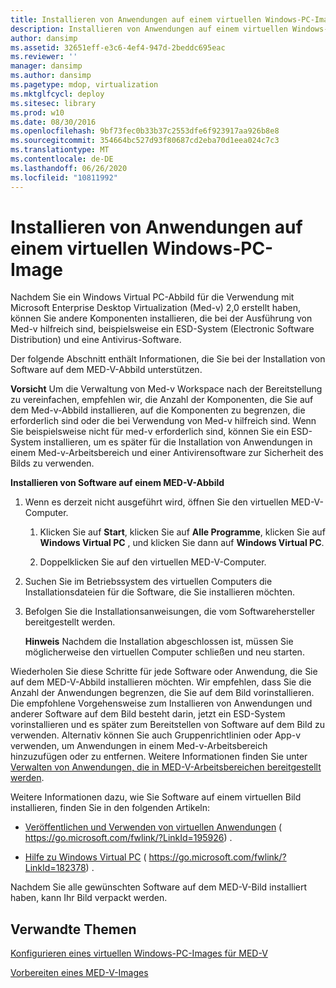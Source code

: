```yaml
---
title: Installieren von Anwendungen auf einem virtuellen Windows-PC-Image
description: Installieren von Anwendungen auf einem virtuellen Windows-PC-Image
author: dansimp
ms.assetid: 32651eff-e3c6-4ef4-947d-2beddc695eac
ms.reviewer: ''
manager: dansimp
ms.author: dansimp
ms.pagetype: mdop, virtualization
ms.mktglfcycl: deploy
ms.sitesec: library
ms.prod: w10
ms.date: 08/30/2016
ms.openlocfilehash: 9bf73fec0b33b37c2553dfe6f923917aa926b8e8
ms.sourcegitcommit: 354664bc527d93f80687cd2eba70d1eea024c7c3
ms.translationtype: MT
ms.contentlocale: de-DE
ms.lasthandoff: 06/26/2020
ms.locfileid: "10811992"
---
```

# Installieren von Anwendungen auf einem virtuellen Windows-PC-Image


Nachdem Sie ein Windows Virtual PC-Abbild für die Verwendung mit Microsoft Enterprise Desktop Virtualization (Med-v) 2,0 erstellt haben, können Sie andere Komponenten installieren, die bei der Ausführung von Med-v hilfreich sind, beispielsweise ein ESD-System (Electronic Software Distribution) und eine Antivirus-Software.

Der folgende Abschnitt enthält Informationen, die Sie bei der Installation von Software auf dem MED-V-Abbild unterstützen.

**Vorsicht**  Um die Verwaltung von Med-v Workspace nach der Bereitstellung zu vereinfachen, empfehlen wir, die Anzahl der Komponenten, die Sie auf dem Med-v-Abbild installieren, auf die Komponenten zu begrenzen, die erforderlich sind oder die bei Verwendung von Med-v hilfreich sind. Wenn Sie beispielsweise nicht für med-v erforderlich sind, können Sie ein ESD-System installieren, um es später für die Installation von Anwendungen in einem Med-v-Arbeitsbereich und einer Antivirensoftware zur Sicherheit des Bilds zu verwenden.

 

**Installieren von Software auf einem MED-V-Abbild**

1.  Wenn es derzeit nicht ausgeführt wird, öffnen Sie den virtuellen MED-V-Computer.

    1.  Klicken Sie auf **Start**, klicken Sie auf **Alle Programme**, klicken Sie auf **Windows Virtual PC** , und klicken Sie dann auf **Windows Virtual PC**.

    2.  Doppelklicken Sie auf den virtuellen MED-V-Computer.

2.  Suchen Sie im Betriebssystem des virtuellen Computers die Installationsdateien für die Software, die Sie installieren möchten.

3.  Befolgen Sie die Installationsanweisungen, die vom Softwarehersteller bereitgestellt werden.

    **Hinweis**  Nachdem die Installation abgeschlossen ist, müssen Sie möglicherweise den virtuellen Computer schließen und neu starten.

     

Wiederholen Sie diese Schritte für jede Software oder Anwendung, die Sie auf dem MED-V-Abbild installieren möchten. Wir empfehlen, dass Sie die Anzahl der Anwendungen begrenzen, die Sie auf dem Bild vorinstallieren. Die empfohlene Vorgehensweise zum Installieren von Anwendungen und anderer Software auf dem Bild besteht darin, jetzt ein ESD-System vorinstallieren und es später zum Bereitstellen von Software auf dem Bild zu verwenden. Alternativ können Sie auch Gruppenrichtlinien oder App-v verwenden, um Anwendungen in einem Med-v-Arbeitsbereich hinzuzufügen oder zu entfernen. Weitere Informationen finden Sie unter [Verwalten von Anwendungen, die in MED-V-Arbeitsbereichen bereitgestellt werden](managing-applications-deployed-to-med-v-workspaces.md).

Weitere Informationen dazu, wie Sie Software auf einem virtuellen Bild installieren, finden Sie in den folgenden Artikeln:

-   [Veröffentlichen und Verwenden von virtuellen Anwendungen](https://go.microsoft.com/fwlink/?LinkId=195926) ( https://go.microsoft.com/fwlink/?LinkId=195926) .

-   [Hilfe zu Windows Virtual PC](https://go.microsoft.com/fwlink/?LinkId=182378) ( https://go.microsoft.com/fwlink/?LinkId=182378) .

Nachdem Sie alle gewünschten Software auf dem MED-V-Bild installiert haben, kann Ihr Bild verpackt werden.

## Verwandte Themen


[Konfigurieren eines virtuellen Windows-PC-Images für MED-V](configuring-a-windows-virtual-pc-image-for-med-v.md)

[Vorbereiten eines MED-V-Images](prepare-a-med-v-image.md)

 

 





